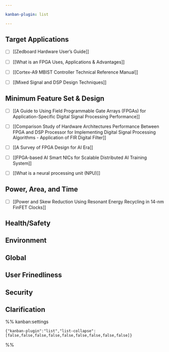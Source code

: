 ```yaml
---

kanban-plugin: list

---
```


## Target Applications

- [ ] [[Zedboard Hardware User’s Guide]]
- [ ] [[What is an FPGA Uses, Applications & Advantages]]
- [ ] [[Cortex-A9 MBIST Controller Technical Reference Manual]]
- [ ] [[Mixed Signal and DSP Design Techniques]]


## Minimum Feature Set & Design

- [ ] [[A Guide to Using Field Programmable Gate Arrays (FPGAs) for Application-Specific Digital Signal Processing Performance]]
- [ ] [[Comparison Study of Hardware Architectures Performance Between FPGA and DSP Processor for Implementing Digital Signal Processing Algorithms - Application of FIR Digital Filter]]
- [ ] [[A Survey of FPGA Design for AI Era]]
- [ ] [[FPGA-based AI Smart NICs for Scalable Distributed AI Training System]]
- [ ] [[What is a neural processing unit (NPU)]]


## Power, Area, and Time

- [ ] [[Power and Skew Reduction Using Resonant Energy Recycling in 14-nm FinFET Clocks]]


## Health/Safety



## Environment



## Global



## User Frinedliness



## Security



## Clarification





%% kanban:settings
```
{"kanban-plugin":"list","list-collapse":[false,false,false,false,false,false,false,false,false]}
```
%%